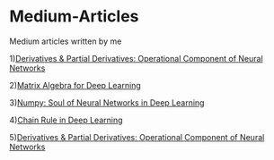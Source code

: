 # Medium-Articles
Medium articles written by me

1)[Derivatives & Partial Derivatives: Operational Component of Neural Networks](https://medium.com/@datamayur.jadhav3/derivatives-partial-derivatives-operational-component-of-neural-networks-961a1cf31cf2)

2)[Matrix Algebra for Deep Learning](https://medium.com/@datamayur.jadhav3/matrix-algebra-for-deep-learning-46191b1bb69f)

3)[Numpy: Soul of Neural Networks in Deep Learning](https://medium.com/@datamayur.jadhav3/numpy-soul-of-neural-networks-in-deep-learning-68953e3ce3de)

4)[Chain Rule in Deep Learning](https://medium.com/@datamayur.jadhav3/chain-rule-in-deep-learning-32beede777eb)

5)[Derivatives & Partial Derivatives: Operational Component of Neural Networks](https://medium.com/@datamayur.jadhav3/derivatives-partial-derivatives-operational-component-of-neural-networks-961a1cf31cf2)


